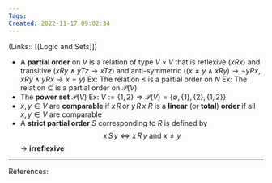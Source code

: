 ```yaml
---
Tags: 
Created: 2022-11-17 09:02:34
---
```

(Links:: [[Logic and Sets]])
- A **partial order** on $V$ is a relation of type $V \times V$ that is reflexive ($xRx$) and transitive ($xRy\land yTz\to xTz$) and anti-symmetric ($(x\neq y\land xRy)\to \lnot yRx$, $xRy\land yRx\to x=y$)
  Ex: The relation $\leq$ is a partial order on $N$
  Ex: The relation $\subseteq$ is a partial order on $\mathcal P(V)$
- The **power set** $\mathcal P(V)$
  Ex: $V:=\{1,2\}\Rightarrow \mathcal P(V)=\{\emptyset,\{1\},\{2\},\{1,2\}\}$
- $x,y\in V$ are **comparable** if $x\,R\,\text{or }y\,R\,x$
  $R$ is a **linear** (or **total**) **order** if all $x,y\in V$ are comparable
- A **strict partial order** $S$ corresponding to $R$ is defined by $$x\,S\,y \Longleftrightarrow x\, R\, y \text{ and } x\neq y$$ -> **irreflexive**

---
References: